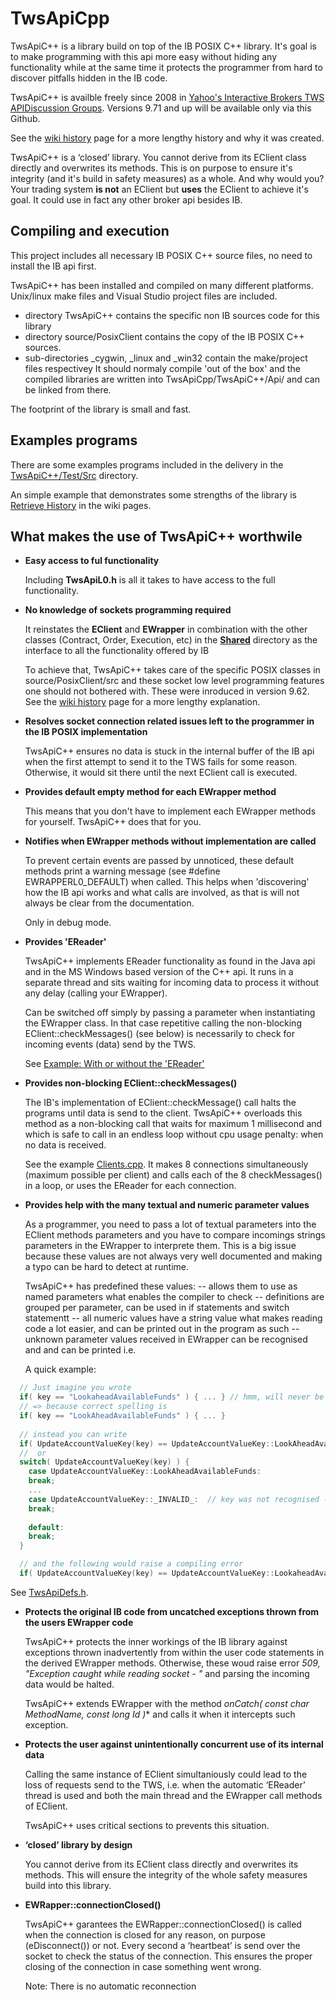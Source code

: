 # TwsApiCpp

TwsApiC++ is a library build on top of the IB POSIX C++ library. It's goal is to make programming with this api more easy without hiding any functionality while at the same time it protects the programmer from hard to discover pitfalls hidden in the IB code.

TwsApiC++ is availble freely since 2008 in [Yahoo's Interactive Brokers TWS APIDiscussion Groups](https://groups.yahoo.com/neo/groups/TWSAPI/files/C%2B%2B%20Code/TwsApiC%2B%2B%20Directory/). Versions 9.71 and up will be available only via this Github.

See the [wiki history](https://github.com/JanBoonen/TwsApiCpp/wiki/History) page for a more lengthy history and why it was created.

TwsApiC++ is a ‘closed’ library. You cannot derive from its EClient class directly and overwrites its methods. This is on purpose to ensure it's integrity (and it's build in safety measures) as a whole. And why would you? Your trading system **is not** an EClient but **uses** the EClient to achieve it's goal. It could use in fact any other broker api besides IB.


## Compiling and execution
This project includes all necessary IB POSIX C++ source files, no need to install the IB api first.

TwsApiC++ has been installed and compiled on many different platforms. Unix/linux make files and Visual Studio project files are included.
* directory TwsApiC++ contains the specific non IB sources code for this library
* directory source/PosixClient contains the copy of the IB POSIX C++ sources.
* sub-directories _cygwin, _linux and _win32 contain the make/project files respectivey
It should normaly compile 'out of the box' and the compiled libraries are written into TwsApiCpp/TwsApiC++/Api/ and can be linked from there.

The footprint of the library is small and fast. 

## Examples programs
There are some examples programs included in the delivery in the [TwsApiC++/Test/Src](https://github.com/JanBoonen/TwsApiCpp/tree/master/TwsApiC%2B%2B/Test/Src) directory.

An simple example that demonstrates some strengths of the library is [Retrieve History](https://github.com/JanBoonen/TwsApiCpp/wiki/Example---Retrieve-History) in the wiki pages.

## What makes the use of TwsApiC++ worthwile

* **Easy access to ful functionality**

  Including **TwsApiL0.h** is all it takes to have access to the full functionality.

* **No knowledge of sockets programming required**

  It reinstates the **EClient** and **EWrapper** in combination with the other classes (Contract, Order, Execution, etc) in the **[Shared](https://github.com/JanBoonen/TwsApiCpp/tree/master/source/PosixClient/Shared)** directory as the interface to all the functionality offered by IB
  
  To achieve that, TwsApiC++ takes care of the specific POSIX classes in source/PosixClient/src and these socket low level programming features one should not bothered with. These were inroduced in version 9.62. See the [wiki history](https://github.com/JanBoonen/TwsApiCpp/wiki/Home---History) page for a more lengthy explanation.
  
  
* **Resolves socket connection related issues left to the programmer in the IB POSIX implementation**

  TwsApiC++ ensures no data is stuck in the internal buffer of the IB api when the first attempt to send it to the TWS fails for some reason. Otherwise, it would sit there until the next EClient call is executed.


* **Provides default empty method for each EWrapper method**

  This means that you don't have to implement each EWrapper methods for yourself. TwsApiC++ does that for you.


* **Notifies when EWrapper methods without implementation are called**

  To prevent certain events are passed by unnoticed, these default methods print a warning message (see #define EWRAPPERL0_DEFAULT) when called. This helps when 'discovering' how the IB api works and what calls are involved, as that is will not always be clear from the documentation.
  
  Only in debug mode.


* **Provides 'EReader'**

  TwsApiC++ implements EReader functionality as found in the Java api and in the MS Windows based version of the C++ api. It runs in a separate thread and sits waiting for incoming data to process it without any delay (calling your EWrapper).

  Can be switched off simply by passing a parameter when instantiating the EWrapper class. In that case repetitive calling the non-blocking EClient::checkMessages() (see below) is necessarily to check for incoming events (data) send by the TWS.
  
  See [Example: With or without the 'EReader'](https://github.com/JanBoonen/TwsApiCpp/wiki/Example:-With-or-without-the-'EReader')


* **Provides non-blocking EClient::checkMessages()**

  The IB's implementation of EClient::checkMessage() call halts the programs until data is send to the client. TwsApiC++ overloads this method as a non-blocking call that waits for maximum 1 millisecond and which is safe to call in an endless loop without cpu usage penalty: when no data is received.
  
  See the example [Clients.cpp](https://github.com/JanBoonen/TwsApiCpp/blob/master/TwsApiC++/Test/Src/Clients.cpp?ts=4). It makes 8 connections simultaneously (maximum possible per client) and calls each of the 8 checkMessages() in a loop, or uses the EReader for each connection.

  
* **Provides help with the many textual and numeric parameter values**

  As a programmer, you need to pass a lot of textual parameters into the EClient methods parameters and you have to compare incomings strings parameters in the EWrapper to interprete them. This is a big issue because these values are not always very well documented and making a typo can be hard to detect at runtime.

  TwsApiC++ has predefined these values:
  -- allows them to use as named parameters what enables the compiler to check
  -- definitions are grouped per parameter, can be used in if statements and switch statementt
  -- all numeric values have a string value what makes reading code a lot easier, and can be printed out in the program as such
  -- unknown parameter values received in EWrapper can be recognised and and can be printed i.e.
  
  A quick example:
```C++
  // Just imagine you wrote
  if( key == "LookaheadAvailableFunds" ) { ... } // hmm, will never be executed
  // => because correct spelling is
  if( key == "LookAheadAvailableFunds" ) { ... }
  
  // instead you can write 
  if( UpdateAccountValueKey(key) == UpdateAccountValueKey::LookAheadAvailableFunds ) { ... }
  //  or
  switch( UpdateAccountValueKey(key) ) {
    case UpdateAccountValueKey::LookAheadAvailableFunds:
    break;
    ...
    case UpdateAccountValueKey::_INVALID_:  // key was not recognised - missing - report it!!
    break;
    
    default:
    break;
  }

  // and the following would raise a compiling error
  if( UpdateAccountValueKey(key) == UpdateAccountValueKey::LookaheadAvailableFunds ) { ... }
```

  See [TwsApiDefs.h](https://github.com/JanBoonen/TwsApiCpp/blob/master/TwsApiC++/Api/TwsApiDefs.h?ts=4).


* **Protects the original IB code from uncatched exceptions thrown from the users EWrapper code**

  TwsApiC++ protects the inner workings of the IB library against exceptions thrown inadvertently from within the user code statements in the derived EWrapper methods. Otherwise, these woud raise error *509, "Exception caught while reading socket - "* and parsing the incoming data would be halted.

  TwsApiC++ extends EWrapper with the method **onCatch( const char* MethodName, const long Id )** and calls it when it intercepts such exception.


* **Protects the user against unintentionally concurrent use of its internal data**

  Calling the same instance of EClient simultaniously could lead to the loss of requests send to the TWS, i.e. when the automatic ‘EReader’ thread is used and both the main thread and the EWrapper call methods of EClient.
  
  TwsApiC++ uses critical sections to prevents this situation.


* **‘closed’ library by design**

  You cannot derive from its EClient class directly and overwrites its methods. This will ensure the integrity of the whole safety measures build into this library.


* **EWRapper::connectionClosed()**

  TwsApiC++ garantees the EWRapper::connectionClosed() is called when the connection is closed for any reason, on purpose (eDisconnect()) or not. Every second a ‘heartbeat’ is send over the socket to check the status of the connection. This ensures the proper closing of the connection in case something went wrong.

  Note: There is no automatic reconnection
